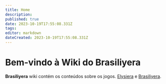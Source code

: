 ```yaml
---
title: Home
description: 
published: true
date: 2023-10-19T17:55:08.331Z
tags: 
editor: markdown
dateCreated: 2023-10-19T17:55:08.331Z
---
```


# Bem-vindo à Wiki do Brasiliyera

**Brasiliyera** wiki contém os conteúdos sobre os jogos. [Elysiera](https://elysiera.com) e [Brasiliyera](https://brasiliyera.com).